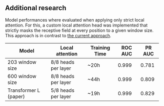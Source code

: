 ## Additional research

Model performances where evaluated when applying only strict local attention. For this, a custom local attention head was implemented that strictly masks the receptive field at every position to a given window size. This approach is in contrast to [the current approach](https://github.com/lucidrains/local-attention).

|       Model                |     Local attention    |     Training Time  |     ROC AUC  |     PR AUC  |
|----------------------------|------------------------|--------------------|--------------|-------------|
|     203 window size        |   8/8 heads per layer  |   ~20h             |   0.999      |   0.781     |
|     600 window size        |   8/8 heads per layer  |   ~44h             |   0.999      |   0.809     |
|     Transformer L (paper)  |   5/8 heads per layer  |   ~19h              |   0.999      |   0.829     |
